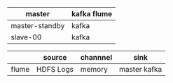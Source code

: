 |master| kafka flume|
|------|------|
|master-standby|kafka|
|slave-00| kafka|

| |source|channnel|sink|
|----|------|----|----|
|flume|HDFS Logs| memory|master kafka|
